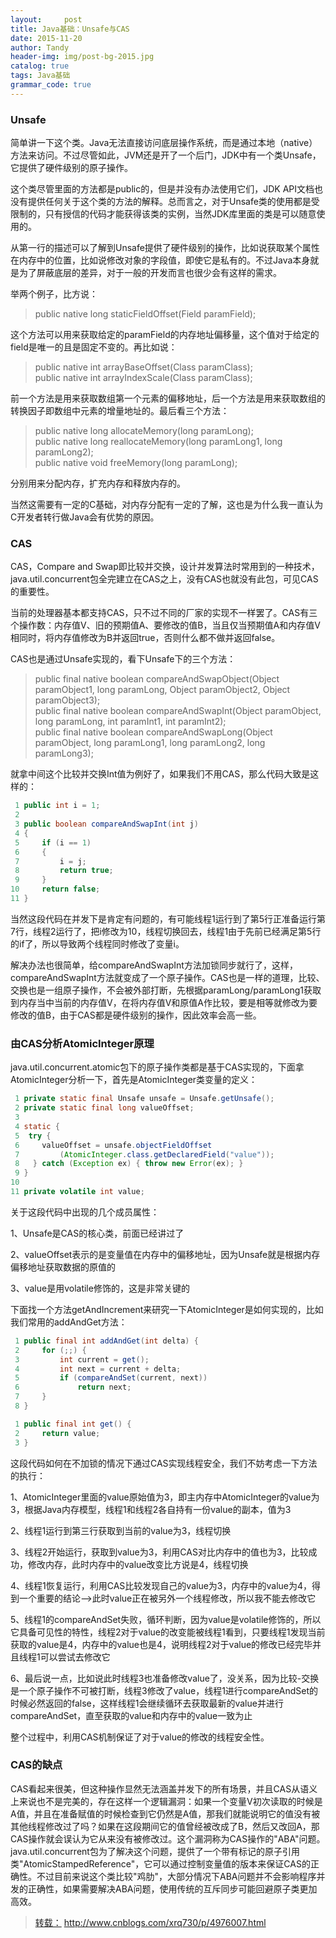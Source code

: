 ```yaml
---
layout:     post
title: Java基础：Unsafe与CAS
date: 2015-11-20
author: Tandy
header-img: img/post-bg-2015.jpg
catalog: true
tags: Java基础
grammar_code: true
---
```

### Unsafe
简单讲一下这个类。Java无法直接访问底层操作系统，而是通过本地（native）方法来访问。不过尽管如此，JVM还是开了一个后门，JDK中有一个类Unsafe，它提供了硬件级别的原子操作。

这个类尽管里面的方法都是public的，但是并没有办法使用它们，JDK API文档也没有提供任何关于这个类的方法的解释。总而言之，对于Unsafe类的使用都是受限制的，只有授信的代码才能获得该类的实例，当然JDK库里面的类是可以随意使用的。

从第一行的描述可以了解到Unsafe提供了硬件级别的操作，比如说获取某个属性在内存中的位置，比如说修改对象的字段值，即使它是私有的。不过Java本身就是为了屏蔽底层的差异，对于一般的开发而言也很少会有这样的需求。

举两个例子，比方说：
>public native long staticFieldOffset(Field paramField);

这个方法可以用来获取给定的paramField的内存地址偏移量，这个值对于给定的field是唯一的且是固定不变的。再比如说：
>public native int arrayBaseOffset(Class paramClass);<br>
>public native int arrayIndexScale(Class paramClass);

前一个方法是用来获取数组第一个元素的偏移地址，后一个方法是用来获取数组的转换因子即数组中元素的增量地址的。最后看三个方法：
>public native long allocateMemory(long paramLong);<br>
>public native long reallocateMemory(long paramLong1, long paramLong2);<br>
>public native void freeMemory(long paramLong);<br>

分别用来分配内存，扩充内存和释放内存的。

当然这需要有一定的C基础，对内存分配有一定的了解，这也是为什么我一直认为C开发者转行做Java会有优势的原因。

### CAS
CAS，Compare and Swap即比较并交换，设计并发算法时常用到的一种技术，java.util.concurrent包全完建立在CAS之上，没有CAS也就没有此包，可见CAS的重要性。

当前的处理器基本都支持CAS，只不过不同的厂家的实现不一样罢了。CAS有三个操作数：内存值V、旧的预期值A、要修改的值B，当且仅当预期值A和内存值V相同时，将内存值修改为B并返回true，否则什么都不做并返回false。

CAS也是通过Unsafe实现的，看下Unsafe下的三个方法：
>public final native boolean compareAndSwapObject(Object paramObject1, long paramLong, Object paramObject2, Object paramObject3);<br>
>public final native boolean compareAndSwapInt(Object paramObject, long paramLong, int paramInt1, int paramInt2);<br>
>public final native boolean compareAndSwapLong(Object paramObject, long paramLong1, long paramLong2, long paramLong3);<br>

就拿中间这个比较并交换Int值为例好了，如果我们不用CAS，那么代码大致是这样的：
``` java
 1 public int i = 1;
 2     
 3 public boolean compareAndSwapInt(int j)
 4 {
 5     if (i == 1)
 6     {
 7         i = j;
 8         return true;
 9     }
10     return false;
11 }
 ```
当然这段代码在并发下是肯定有问题的，有可能线程1运行到了第5行正准备运行第7行，线程2运行了，把i修改为10，线程切换回去，线程1由于先前已经满足第5行的if了，所以导致两个线程同时修改了变量i。

解决办法也很简单，给compareAndSwapInt方法加锁同步就行了，这样，compareAndSwapInt方法就变成了一个原子操作。CAS也是一样的道理，比较、交换也是一组原子操作，不会被外部打断，先根据paramLong/paramLong1获取到内存当中当前的内存值V，在将内存值V和原值A作比较，要是相等就修改为要修改的值B，由于CAS都是硬件级别的操作，因此效率会高一些。

### 由CAS分析AtomicInteger原理
java.util.concurrent.atomic包下的原子操作类都是基于CAS实现的，下面拿AtomicInteger分析一下，首先是AtomicInteger类变量的定义：

``` java
 1 private static final Unsafe unsafe = Unsafe.getUnsafe();
 2 private static final long valueOffset;
 3 
 4 static {
 5  try {
 6     valueOffset = unsafe.objectFieldOffset
 7         (AtomicInteger.class.getDeclaredField("value"));
 8   } catch (Exception ex) { throw new Error(ex); }
 9 }
10 
11 private volatile int value;
```
关于这段代码中出现的几个成员属性：

1、Unsafe是CAS的核心类，前面已经讲过了

2、valueOffset表示的是变量值在内存中的偏移地址，因为Unsafe就是根据内存偏移地址获取数据的原值的

3、value是用volatile修饰的，这是非常关键的

下面找一个方法getAndIncrement来研究一下AtomicInteger是如何实现的，比如我们常用的addAndGet方法：

``` java
 1 public final int addAndGet(int delta) {
 2     for (;;) {
 3         int current = get();
 4         int next = current + delta;
 5         if (compareAndSet(current, next))
 6             return next;
 7     }
 8 }
```
``` java
 1 public final int get() {
 2     return value;
 3 }
```
这段代码如何在不加锁的情况下通过CAS实现线程安全，我们不妨考虑一下方法的执行：

1、AtomicInteger里面的value原始值为3，即主内存中AtomicInteger的value为3，根据Java内存模型，线程1和线程2各自持有一份value的副本，值为3

2、线程1运行到第三行获取到当前的value为3，线程切换

3、线程2开始运行，获取到value为3，利用CAS对比内存中的值也为3，比较成功，修改内存，此时内存中的value改变比方说是4，线程切换

4、线程1恢复运行，利用CAS比较发现自己的value为3，内存中的value为4，得到一个重要的结论-->此时value正在被另外一个线程修改，所以我不能去修改它

5、线程1的compareAndSet失败，循环判断，因为value是volatile修饰的，所以它具备可见性的特性，线程2对于value的改变能被线程1看到，只要线程1发现当前获取的value是4，内存中的value也是4，说明线程2对于value的修改已经完毕并且线程1可以尝试去修改它

6、最后说一点，比如说此时线程3也准备修改value了，没关系，因为比较-交换是一个原子操作不可被打断，线程3修改了value，线程1进行compareAndSet的时候必然返回的false，这样线程1会继续循环去获取最新的value并进行compareAndSet，直至获取的value和内存中的value一致为止

整个过程中，利用CAS机制保证了对于value的修改的线程安全性。

### CAS的缺点

CAS看起来很美，但这种操作显然无法涵盖并发下的所有场景，并且CAS从语义上来说也不是完美的，存在这样一个逻辑漏洞：如果一个变量V初次读取的时候是A值，并且在准备赋值的时候检查到它仍然是A值，那我们就能说明它的值没有被其他线程修改过了吗？如果在这段期间它的值曾经被改成了B，然后又改回A，那CAS操作就会误认为它从来没有被修改过。这个漏洞称为CAS操作的"ABA"问题。java.util.concurrent包为了解决这个问题，提供了一个带有标记的原子引用类"AtomicStampedReference"，它可以通过控制变量值的版本来保证CAS的正确性。不过目前来说这个类比较"鸡肋"，大部分情况下ABA问题并不会影响程序并发的正确性，如果需要解决ABA问题，使用传统的互斥同步可能回避原子类更加高效。

>[转载：](http://www.cnblogs.com/xrq730/p/4976007.html) http://www.cnblogs.com/xrq730/p/4976007.html
